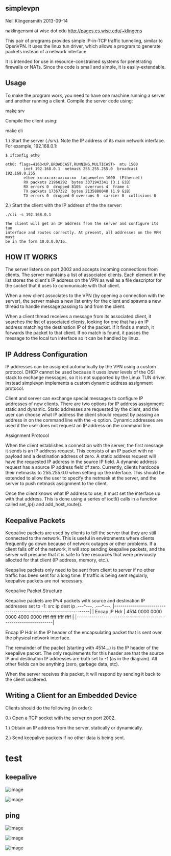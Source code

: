 simplevpn
---------

Neil Klingensmith
2013-09-14

naklingensmi at wisc dot edu
http://pages.cs.wisc.edu/~klingens

This pair of programs provides simple IP-in-TCP traffic tunneling, similar to
OpenVPN. It uses the linux tun driver, which allows a program to generate
packets instead of a network interface.

It is intended for use in resource-constrained systems for penetrating firewalls
or NATs. Since the code is small and simple, it is easily-extendable.

Usage
-----

To make the program work, you need to have one machine running a server and
another running a client. Compile the server code using:

make srv

Compile the client using:

make cli

1.) Start the server (./srv). Note the IP address of its main network interface.
    For example, 192.168.0.1:

    $ ifconfig eth0

    eth0: flags=4163<UP,BROADCAST,RUNNING,MULTICAST>  mtu 1500
            inet 192.168.0.1  netmask 255.255.255.0  broadcast 192.168.0.255
            ether xx:xx:xx:xx:xx:xx  txqueuelen 1000  (Ethernet)
            RX packets 21960292  bytes 3371943341 (3.1 GiB)
            RX errors 0  dropped 8105  overruns 4  frame 4
            TX packets 17367322  bytes 2135880048 (1.9 GiB)
            TX errors 0  dropped 0 overruns 0  carrier 0  collisions 0


2.) Start the client with the IP address of the the
    server:

    ./cli -s 192.168.0.1

    The client will get an IP address from the server and configure its tun
    interface and routes correctly. At present, all addresses on the VPN must
    be in the form 10.0.0.0/16.

HOW IT WORKS
------------

The server listens on port 2002 and accepts incoming connections from clients.
The server maintains a list of associated clients. Each element in the list
stores the client's IP address on the VPN as well as a file descriptor for the
socket that it uses to communicate with that client.

When a new client associates to the VPN (by opening a connection with the
server), the server makes a new list entry for the client and spawns a new
thread to handle message passing to and from the client.

When a client thread receives a message from its associated client, it searches
the list of associated clients, looking for one that has an IP address matching
the destination IP of the packet. If it finds a match, it forwards the packet
to that client. If no match is found, it passes the message to the local tun
interface so it can be handled by linux.

IP Address Configuration
------------------------

IP addresses can be assigned automatically by the VPN using a custom protocol.
DHCP cannot be used because it uses lower levels of the OSI stack to exchange
messages, so it is not supported by the Linux TUN driver. Instead simplevpn
implements a custom dynamic address assignment protocol.

Client and server can exchange special messages to configure IP addresses of
new clients. There are two options for IP address assignment: static and
dynamic. Static addresses are requested by the client, and the user can choose
what IP address the client should request by passing an address in on the
command line with the -s option. Dynamic addresses are used if the user does
not request an IP address on the command line.

Assignment Protocol

When the client establishes a connection with the server, the first message it
sends is an IP address request. This consists of an IP packet with no payload
and a destination address of zero. A static address request will have the
requested IP address in the source IP field. A dynamic address request has a
source IP address field of zero. Currently, clients hardcode their netmasks to
255.255.0.0 when setting up the interface. This should be extended to allow the
user to specify the netmask at the server, and the server to push netmask
assignment to the client.

Once the client knows what IP address to use, it must set the interface up with
that address. This is done using a series of ioctl() calls in a function called
set_ip() and add_host_route().


Keepalive Packets
-----------------

Keepalive packets are used by clients to tell the server that they are still
connected to the network. This is useful in environments where clients
frequently go down because of network outages or other problems. If a client
falls off of the network, it will stop sending keepalive packets, and the
server will presume that it is safe to free resources that were previously
allocted for that client (IP address, memory, etc.).

Keepalive packets only need to be sent from client to server if no other
traffic has been sent for a long time. If traffic is being sent regularly,
keepalive packets are not necessary.

Keepalive Packet Structure

Keepalive packets are IPv4 packets with source and destination IP addresses
set to -1:
                                                 src ip    dest ip
                                                .---^---. .---^---.
 |------------------------------------------------------------------|
 | Encap IP Hdr | 4514 0000 0000 0000 4000 0000 ffff ffff ffff ffff | 
 |------------------------------------------------------------------|

Encap IP Hdr is the IP header of the encapsulating packet that is sent over the
physical network interface.

The remainder of the packet (starting with 4514...) is the IP header of the
keepalive packet. The only requirements for this header are that the source IP
and destination IP addresses are both set to -1 (as in the diagram). All other
fields can be anything (zero, garbage data, etc).

When the server receives this packet, it will respond by sending it back to the
client unaltered.

Writing a Client for an Embedded Device
---------------------------------------

Clients should do the following (in order):

0.) Open a TCP socket with the server on port 2002.

1.) Obtain an IP address from the server, statically or dynamically.

2.) Send keepalive packets if no other data is being sent.


# test



## keepalive

![image](https://github.com/magnate3/linux-riscv-dev/blob/main/exercises/users/simplevpn/cli.png)


![image](https://github.com/magnate3/linux-riscv-dev/blob/main/exercises/users/simplevpn/srv.png)

## ping


![image](https://github.com/magnate3/linux-riscv-dev/blob/main/exercises/users/simplevpn/cli2.png)


![image](https://github.com/magnate3/linux-riscv-dev/blob/main/exercises/users/simplevpn/srv2.png)


![image](https://github.com/magnate3/linux-riscv-dev/blob/main/exercises/users/simplevpn/srv3.png)


